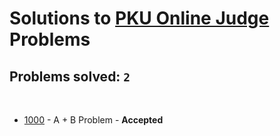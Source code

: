 # Solutions to [PKU Online Judge](http://poj.org/) Problems
## Problems solved: `2`

<br>

- [1000](https://github.com/kantuni/POJ/tree/master/1000) - A + B Problem - **Accepted**
